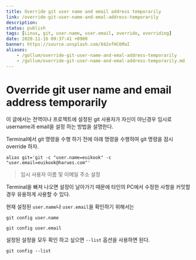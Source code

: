 ```yaml
---
title: Override git user name and email address temporarily
link: /override-git-user-name-and-emal-address-temporarily
description: 
status: publish
tags: [Linux, git, user.name, user.email, override, overriding]
date: 2020-11-16 09:37:41 +0900
banner: https://source.unsplash.com/842ofHC6MaI
aliases:
    - /gollum/override-git-user-name-and-emal-address-temporarily
    - /gollum/override-git-user-name-and-emal-address-temporarily.md
---
```


# Override git user name and email address temporarily

이 글에서는 전역이나 프로젝트에 설정된 git 사용자가 자신이 아닌경우 임시로 username과 email을 설정 하는 방법을 설명한다. 


Terminal에서 git 명령을 수행 하기 전에 아래 명령을 수행하여 git 명령을 잠시 override 하자.

```
alias git='git -c "user.name=euikook" -c "user.email=euikook@harues.com"'
```
> 임시 사용자 이름 및 이메일 주소 설정

Terminal을 빠져 나오면 설정이 날아가기 때문에 타인의 PC에서 수정한 사항을 커밋할 경우 유용하게 사용할 수 있다. 


현재 설정된 `user.name`나 `user.email`을 확인하기 위해서는 

```
git config user.name
```

```
git config user.email
```

설정된 설정을 모두 확인 하고 싶으면 `--list` 옵션을 사용하면 된다. 

```
git config --list
```
